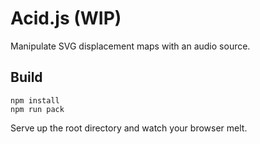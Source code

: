 # Acid.js (WIP)

Manipulate SVG displacement maps with an audio source.

## Build
```
npm install
npm run pack
```

Serve up the root directory and watch your browser melt.
